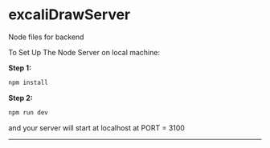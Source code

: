 # excaliDrawServer
Node files for backend

<p>
To Set Up The Node Server on local machine:

<b >Step 1: </b>


```bash
npm install
```

<b >Step 2: </b>

```bash
npm run dev
```

and your server will start at localhost at PORT = 3100
</p>


<hr>
